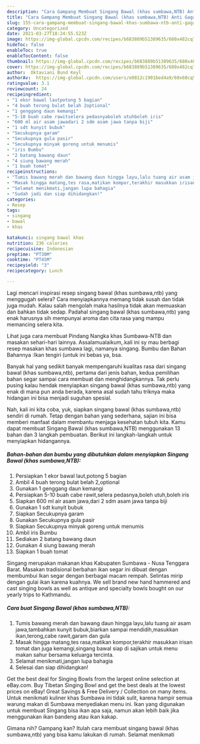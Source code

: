 ```yaml
---
description: "Cara Gampang Membuat Singang Bawal (khas sumbawa,NTB) Anti Gagal"
title: "Cara Gampang Membuat Singang Bawal (khas sumbawa,NTB) Anti Gagal"
slug: 155-cara-gampang-membuat-singang-bawal-khas-sumbawa-ntb-anti-gagal
category: Uncategorized
date: 2021-03-27T18:24:55.523Z
image: https://img-global.cpcdn.com/recipes/b683889b51389635/680x482cq70/singang-bawal-khas-sumbawantb-foto-resep-utama.jpg
hideToc: false
enableToc: true
enableTocContent: false
thumbnail: https://img-global.cpcdn.com/recipes/b683889b51389635/680x482cq70/singang-bawal-khas-sumbawantb-foto-resep-utama.jpg
cover: https://img-global.cpcdn.com/recipes/b683889b51389635/680x482cq70/singang-bawal-khas-sumbawantb-foto-resep-utama.jpg
author:  Oktaviani Bund Keyl
authorAv:  https://img-global.cpcdn.com/users/e0812c1901bed4a9/60x60cq50/avatar.jpg
ratingvalue: 3.1
reviewcount: 24
recipeingredient:
- "1 ekor bawal lautpotong 5 bagian"
- "4 buah terong bulat belah 2optional"
- "1 genggang daun kemangi"
- "5-10 buah cabe rawitselera pedasnyaboleh utuhboleh iris"
- "600 ml air asam jawadari 2 sdm asam jawa tanpa biji"
- "1 sdt kunyit bubuk"
- "Secukupnya garam"
- "Secukupnya gula pasir"
- "Secukupnya minyak goreng untuk menumis"
- "iris Bumbu"
- "2 batang bawang daun"
- "4 siung bawang merah"
- "1 buah tomat"
recipeinstructions:
- "Tumis bawang merah dan bawang daun hingga layu,lalu tuang air asam jawa,tambahkan kunyit bubuk,biarkan sampai mendidih,masukkan ikan,terong,cabe rawit,garam dan gula"
- "Masak hingga matang,tes rasa,matikan kompor,terakhir masukkan irisan tomat dan juga kemangi,singang bawal siap di sajikan untuk menu makan sahur bersama keluarga tercinta."
- "Selamat menikmati,jangan lupa bahagia"
- "Sudah jadi dan siap dihidangkan!"
categories:
- Resep
tags:
- singang
- bawal
- khas

katakunci: singang bawal khas 
nutrition: 236 calories
recipecuisine: Indonesian
preptime: "PT30M"
cooktime: "PT45M"
recipeyield: "3"
recipecategory: Lunch

---
```



Lagi mencari inspirasi resep singang bawal (khas sumbawa,ntb) yang menggugah selera? Cara menyiapkannya memang tidak susah dan tidak juga mudah. Kalau salah mengolah maka hasilnya tidak akan memuaskan dan bahkan tidak sedap. Padahal singang bawal (khas sumbawa,ntb) yang enak harusnya sih mempunyai aroma dan cita rasa yang mampu memancing selera kita.


Lihat juga cara membuat Pindang Nangka khas Sumbawa-NTB dan masakan sehari-hari lainnya. Assalamualaikum,.kali ini sy mau berbagi resep masakan khas sumbawa lagi, namanya singang. Bumbu dan Bahan Bahannya :Ikan tengiri (untuk ini bebas ya, bsa.

Banyak hal yang sedikit banyak mempengaruhi kualitas rasa dari singang bawal (khas sumbawa,ntb), pertama dari jenis bahan, kedua pemilihan bahan segar sampai cara membuat dan menghidangkannya. Tak perlu pusing kalau hendak menyiapkan singang bawal (khas sumbawa,ntb) yang enak di mana pun anda berada, karena asal sudah tahu triknya maka hidangan ini bisa menjadi suguhan spesial.


Nah, kali ini kita coba, yuk, siapkan singang bawal (khas sumbawa,ntb) sendiri di rumah. Tetap dengan bahan yang sederhana, sajian ini bisa memberi manfaat dalam membantu menjaga kesehatan tubuh kita. Kamu dapat membuat Singang Bawal (khas sumbawa,NTB) menggunakan 13 bahan dan 3 langkah pembuatan. Berikut ini langkah-langkah untuk menyiapkan hidangannya.

<!--inarticleads1-->

##### Bahan-bahan dan bumbu yang dibutuhkan dalam menyiapkan Singang Bawal (khas sumbawa,NTB):

1. Persiapkan 1 ekor bawal laut,potong 5 bagian
1. Ambil 4 buah terong bulat belah 2,optional
1. Gunakan 1 genggang daun kemangi
1. Persiapkan 5-10 buah cabe rawit,selera pedasnya,boleh utuh,boleh iris
1. Siapkan 600 ml air asam jawa,dari 2 sdm asam jawa tanpa biji
1. Gunakan 1 sdt kunyit bubuk
1. Siapkan Secukupnya garam
1. Gunakan Secukupnya gula pasir
1. Siapkan Secukupnya minyak goreng untuk menumis
1. Ambil iris Bumbu
1. Sediakan 2 batang bawang daun
1. Gunakan 4 siung bawang merah
1. Siapkan 1 buah tomat


Singang merupakan makanan khas Kabupaten Sumbawa - Nusa Tenggara Barat. Masakan tradisional berbahan ikan segar ini dibuat dengan membumbui Ikan segar dengan berbagai macam rempah. Selintas mirip dengan gulai ikan karena kuahnya. We sell brand new hand hammered and cast singing bowls as well as antique and specialty bowls bought on our yearly trips to Kathmandu. 

<!--inarticleads2-->

##### Cara buat Singang Bawal (khas sumbawa,NTB):

1. Tumis bawang merah dan bawang daun hingga layu,lalu tuang air asam jawa,tambahkan kunyit bubuk,biarkan sampai mendidih,masukkan ikan,terong,cabe rawit,garam dan gula
1. Masak hingga matang,tes rasa,matikan kompor,terakhir masukkan irisan tomat dan juga kemangi,singang bawal siap di sajikan untuk menu makan sahur bersama keluarga tercinta.
1. Selamat menikmati,jangan lupa bahagia
1. Selesai dan siap dihidangkan!

Get the best deal for Singing Bowls from the largest online selection at eBay.com. Buy Tibetan Singing Bowl and get the best deals at the lowest prices on eBay! Great Savings &amp; Free Delivery / Collection on many items. Untuk menikmati kuliner khas Sumbawa ini tidak sulit, karena hampir semua warung makan di Sumbawa menyediakan menu ini. Ikan yang digunakan untuk membuat Singang bisa ikan apa saja, namun akan lebih baik jika menggunakan ikan bandeng atau ikan kakap. 

Gimana nih? Gampang kan? Itulah cara membuat singang bawal (khas sumbawa,ntb) yang bisa kamu lakukan di rumah. Selamat menikmati
